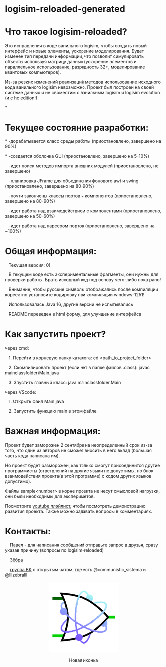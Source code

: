 # logisim-reloaded-generated
<div>
    <h1>Что такое logisim-reloaded?</h1>
    <p>Это исправления в коде ванильного logisim, чтобы создать новый интерфейс и новые элементы, ускорение моделирования. Будет изменен тип передачи информации, что позволит симулировать объекты используя матрицу данных (ускорение элементов и параллельное использование, разрядность 32+, моделирование квантовых компьютеров).</p>
    <p>Из-за резких изменений реализаций методов использование исходного кода ванильного logisim невозможно. Проект был построен на своей системе данных и не своместим с ванильным logisim и logisim evolution (и с hc edition!)</p>
</div>
<div>
    * <h1>Текущее состояние разработки:</h1>
        * -дорабатывается класс среды работы (приостановлено, завершено на 90%)</p> 
        * -создается оболочка GUI (приостановлено, завершено на 5-10%)</p>
    <p>&nbsp&nbsp&nbsp-идет поиск методов импорта внешних модулей (приостановлено, не завершено)</p>
    <p>&nbsp&nbsp&nbsp-планировка JFrame для объединения фонового awt и swing (приостановлено, завершено на 80-90%)</p>
    <p>&nbsp&nbsp&nbsp-почти закончены классы портов и компонентов (приостановлено, завершено на 80-90%)</p>
    <p>&nbsp&nbsp&nbsp-идет работа над взаимодействием с компонентами (приостановлено, завершено на 50-60%)</p>
    <p>&nbsp&nbsp&nbsp-идет работа над парсером портов (приостановлено, завершено на ~100%)</p>
</div>
<div>
    <h1>Общая информация:</h1>
    <p>&nbsp&nbsp&nbspТекущая версия: 0)</p> 
    <p>&nbsp&nbsp&nbspВ текущем коде есть экспериментальные фрагменты, они нужны для проверки работы. Брать исходный код под основу чего-либо пока рано!</p>
    <p>&nbsp&nbsp&nbspВнимание, чтобы русские символы отображались после компиляции кореектно установите кодировку при компиляции windows-1251!</p>
    <p>&nbsp&nbsp&nbspИспользовалась Java 16, другие версии не испытывались</p>
    <p>&nbsp&nbsp&nbspREADME переведен в html форму, для улучшение интерфейса</p>
</div>
<div>
    <h1>Как запустить проект?</h1>
    <p>через cmd:</p>
    <p>&nbsp&nbsp&nbsp1. Перейти в корневую папку каталога: cd &lt;path_to_project_folder&gt;</p>
    <p>&nbsp&nbsp&nbsp2. Скомпилировать проект (если нет в папке файлов .class): javac mainclassfolder\Main.java</p>
    <p>&nbsp&nbsp&nbsp3. Зпустить главный класс: java mainclassfolder.Main</p>
    <p>через VScode:</p>
    <p>&nbsp&nbsp&nbsp1. Открыть файл Main.java</p>
    <p>&nbsp&nbsp&nbsp2. Запустить функцию main в этом файле</p>
</div>
<div>
    <h1>Важная информация:</h1>
    <p>Проект будет заморожен 2 сентября на неопределенный срок из-за того, что один из авторов не сможет вносить в него вклад (большая часть кода написана им).</p>
    <p>Но проект будет разморожен, как только смогут присоединится другие программисты (ответвлений на другие языки не допустимы, но блок взаимодействия проекта(в этой программе) с кодом других языков допустимо).</p>
    <p>Файлы sample&lt;number&gt; в корне проекта не несут смысловой нагрузки, они были необходимы для экспериметов.</p>
    <p>Посмотрите <a href="https://www.youtube.com/playlist?list=PLjB-AbJkJAiyMtiaTJtBDmIA5xvY2EBH3">youtube плэйлист</a>, чтобы посмотреть демонстрацию развития проекта. Также можно задавать вопросы в комментариях.</p>
</div>
<div>
    <h1>Контакты:</h1>
    <p>&nbsp&nbsp&nbsp
        <a href="https://vk.com/communistic_sistema">Павел</a> - для написания сообщений отправьте запрос в друзья, сразу указав причину (вопросы по logisim-reloaded)
    </p>
    <p>&nbsp&nbsp&nbsp
        <a href="https://vk.com/lllzebralll">Зёбра</a>
    </p>
    <p>&nbsp&nbsp&nbsp
        <a href="https://vk.com/logisim">группа ВК</a> с открытым чатом, где есть @communistic_sistema и @lllzebralll
    </p>
</div>
<div align="center">
  <img src="resources/logisim-reloaded.png">
  <p>Новая иконка</p>
</div>